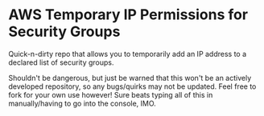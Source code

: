 # AWS Temporary IP Permissions for Security Groups
Quick-n-dirty repo that allows you to temporarily add an IP address to a declared list of security groups.

Shouldn't be dangerous, but just be warned that this won't be an actively developed repository, so any bugs/quirks may not be updated. Feel free to fork for your own use however! Sure beats typing all of this in manually/having to go into the console, IMO.
